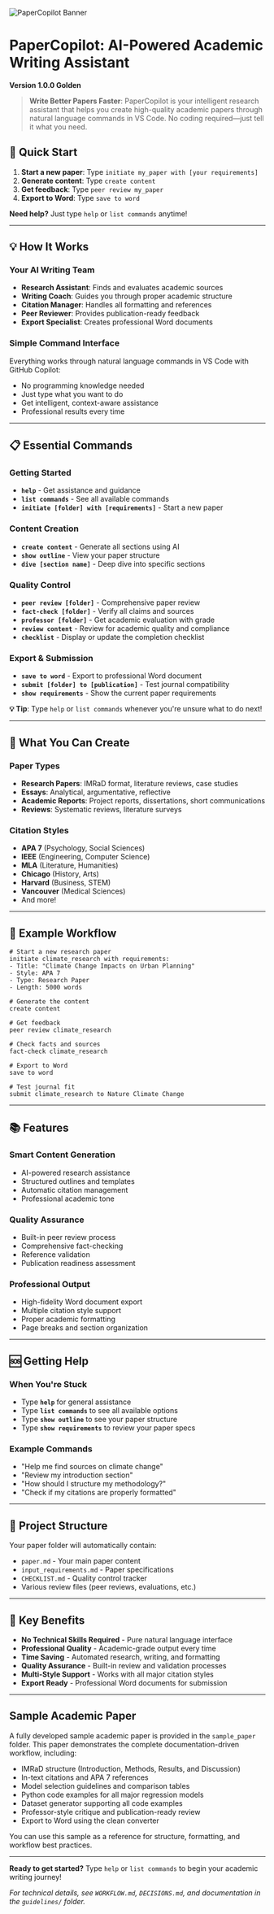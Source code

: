 ![PaperCopilot Banner](banner.png)

# PaperCopilot: AI-Powered Academic Writing Assistant
**Version 1.0.0 Golden**

> **Write Better Papers Faster**: PaperCopilot is your intelligent research assistant that helps you create high-quality academic papers through natural language commands in VS Code. No coding required—just tell it what you need.

## 🚀 **Quick Start**

1. **Start a new paper**: Type `initiate my_paper with [your requirements]`
2. **Generate content**: Type `create content`
3. **Get feedback**: Type `peer review my_paper`
4. **Export to Word**: Type `save to word`

**Need help?** Just type `help` or `list commands` anytime!

---

## 💡 **How It Works**

### Your AI Writing Team
- **Research Assistant**: Finds and evaluates academic sources
- **Writing Coach**: Guides you through proper academic structure
- **Citation Manager**: Handles all formatting and references
- **Peer Reviewer**: Provides publication-ready feedback
- **Export Specialist**: Creates professional Word documents

### Simple Command Interface
Everything works through natural language commands in VS Code with GitHub Copilot:
- No programming knowledge needed
- Just type what you want to do
- Get intelligent, context-aware assistance
- Professional results every time

---

## 📋 **Essential Commands**

### Getting Started
- **`help`** - Get assistance and guidance
- **`list commands`** - See all available commands
- **`initiate [folder] with [requirements]`** - Start a new paper

### Content Creation
- **`create content`** - Generate all sections using AI
- **`show outline`** - View your paper structure
- **`dive [section name]`** - Deep dive into specific sections

### Quality Control
- **`peer review [folder]`** - Comprehensive paper review
- **`fact-check [folder]`** - Verify all claims and sources
- **`professor [folder]`** - Get academic evaluation with grade
- **`review content`** - Review for academic quality and compliance
- **`checklist`** - Display or update the completion checklist

### Export & Submission
- **`save to word`** - Export to professional Word document
- **`submit [folder] to [publication]`** - Test journal compatibility
- **`show requirements`** - Show the current paper requirements

**💡 Tip**: Type `help` or `list commands` whenever you're unsure what to do next!

---

## 🎯 **What You Can Create**

### Paper Types
- **Research Papers**: IMRaD format, literature reviews, case studies
- **Essays**: Analytical, argumentative, reflective
- **Academic Reports**: Project reports, dissertations, short communications
- **Reviews**: Systematic reviews, literature surveys

### Citation Styles
- **APA 7** (Psychology, Social Sciences)
- **IEEE** (Engineering, Computer Science)
- **MLA** (Literature, Humanities)
- **Chicago** (History, Arts)
- **Harvard** (Business, STEM)
- **Vancouver** (Medical Sciences)
- And more!

---

## 🔧 **Example Workflow**

```
# Start a new research paper
initiate climate_research with requirements:
- Title: "Climate Change Impacts on Urban Planning"
- Style: APA 7
- Type: Research Paper
- Length: 5000 words

# Generate the content
create content

# Get feedback
peer review climate_research

# Check facts and sources
fact-check climate_research

# Export to Word
save to word

# Test journal fit
submit climate_research to Nature Climate Change
```

---

## 📚 **Features**

### Smart Content Generation
- AI-powered research assistance
- Structured outlines and templates
- Automatic citation management
- Professional academic tone

### Quality Assurance
- Built-in peer review process
- Comprehensive fact-checking
- Reference validation
- Publication readiness assessment

### Professional Output
- High-fidelity Word document export
- Multiple citation style support
- Proper academic formatting
- Page breaks and section organization

---

## 🆘 **Getting Help**

### When You're Stuck
- Type **`help`** for general assistance
- Type **`list commands`** to see all available options
- Type **`show outline`** to see your paper structure
- Type **`show requirements`** to review your paper specs

### Example Commands
- "Help me find sources on climate change"
- "Review my introduction section"
- "How should I structure my methodology?"
- "Check if my citations are properly formatted"

---

## 📁 **Project Structure**

Your paper folder will automatically contain:
- `paper.md` - Your main paper content
- `input_requirements.md` - Paper specifications
- `CHECKLIST.md` - Quality control tracker
- Various review files (peer reviews, evaluations, etc.)

---

## 🌟 **Key Benefits**

- **No Technical Skills Required** - Pure natural language interface
- **Professional Quality** - Academic-grade output every time
- **Time Saving** - Automated research, writing, and formatting
- **Quality Assurance** - Built-in review and validation processes
- **Multi-Style Support** - Works with all major citation styles
- **Export Ready** - Professional Word documents for submission

---

## Sample Academic Paper

A fully developed sample academic paper is provided in the `sample_paper` folder. This paper demonstrates the complete documentation-driven workflow, including:
- IMRaD structure (Introduction, Methods, Results, and Discussion)
- In-text citations and APA 7 references
- Model selection guidelines and comparison tables
- Python code examples for all major regression models
- Dataset generator supporting all code examples
- Professor-style critique and publication-ready review
- Export to Word using the clean converter

You can use this sample as a reference for structure, formatting, and workflow best practices.

---

**Ready to get started?** Type `help` or `list commands` to begin your academic writing journey!

*For technical details, see `WORKFLOW.md`, `DECISIONS.md`, and documentation in the `guidelines/` folder.*
